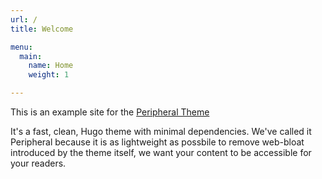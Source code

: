 ```yaml
---
url: /
title: Welcome

menu:
  main:
    name: Home
    weight: 1

---
```


This is an example site for the [Peripheral Theme](https://github.com/myquay/hugo-theme-peripheral-example)

It's a fast, clean, Hugo theme with minimal dependencies. We've called it Peripheral because it is as lightweight as possbile to remove web-bloat introduced by the theme itself, we want your content to be accessible for your readers.